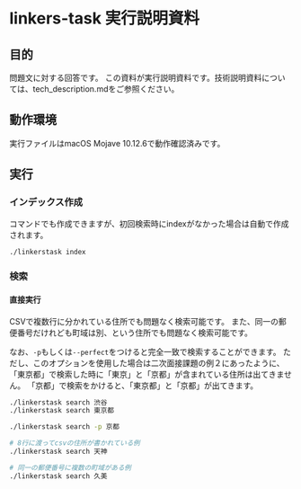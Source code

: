 # linkers-task 実行説明資料

## 目的

問題文に対する回答です。
この資料が実行説明資料です。技術説明資料については、tech_description.mdをご参照ください。

## 動作環境

実行ファイルはmacOS Mojave 10.12.6で動作確認済みです。

## 実行

### インデックス作成 

コマンドでも作成できますが、初回検索時にindexがなかった場合は自動で作成されます。

```sh
./linkerstask index
```

### 検索

#### 直接実行

CSVで複数行に分かれている住所でも問題なく検索可能です。
また、同一の郵便番号だけれども町域は別、という住所でも問題なく検索可能です。

なお、`-p`もしくは`--perfect`をつけると完全一致で検索することができます。
ただし、このオプションを使用した場合は二次面接課題の例２にあったように、
「東京都」で検索した時に「東京」と「京都」が含まれている住所は出てきません。
「京都」で検索をかけると、「東京都」と「京都」が出てきます。

```sh
./linkerstask search 渋谷
./linkerstask search 東京都

./linkerstask search -p 京都

# 8行に渡ってcsvの住所が書かれている例
./linkerstask search 天神

# 同一の郵便番号に複数の町域がある例
./linkerstask search 久美
```
